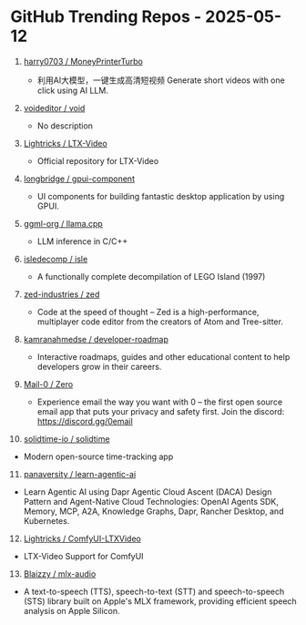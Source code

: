 # GitHub Trending Repos - 2025-05-12

1. [harry0703 /    MoneyPrinterTurbo](https://github.com/harry0703/MoneyPrinterTurbo)
   - 利用AI大模型，一键生成高清短视频 Generate short videos with one click using AI LLM.

2. [voideditor /    void](https://github.com/voideditor/void)
   - No description

3. [Lightricks /    LTX-Video](https://github.com/Lightricks/LTX-Video)
   - Official repository for LTX-Video

4. [longbridge /    gpui-component](https://github.com/longbridge/gpui-component)
   - UI components for building fantastic desktop application by using GPUI.

5. [ggml-org /    llama.cpp](https://github.com/ggml-org/llama.cpp)
   - LLM inference in C/C++

6. [isledecomp /    isle](https://github.com/isledecomp/isle)
   - A functionally complete decompilation of LEGO Island (1997)

7. [zed-industries /    zed](https://github.com/zed-industries/zed)
   - Code at the speed of thought – Zed is a high-performance, multiplayer code editor from the creators of Atom and Tree-sitter.

8. [kamranahmedse /    developer-roadmap](https://github.com/kamranahmedse/developer-roadmap)
   - Interactive roadmaps, guides and other educational content to help developers grow in their careers.

9. [Mail-0 /    Zero](https://github.com/Mail-0/Zero)
   - Experience email the way you want with 0 – the first open source email app that puts your privacy and safety first. Join the discord: https://discord.gg/0email

10. [solidtime-io /    solidtime](https://github.com/solidtime-io/solidtime)
   - Modern open-source time-tracking app

11. [panaversity /    learn-agentic-ai](https://github.com/panaversity/learn-agentic-ai)
   - Learn Agentic AI using Dapr Agentic Cloud Ascent (DACA) Design Pattern and Agent-Native Cloud Technologies: OpenAI Agents SDK, Memory, MCP, A2A, Knowledge Graphs, Dapr, Rancher Desktop, and Kubernetes.

12. [Lightricks /    ComfyUI-LTXVideo](https://github.com/Lightricks/ComfyUI-LTXVideo)
   - LTX-Video Support for ComfyUI

13. [Blaizzy /    mlx-audio](https://github.com/Blaizzy/mlx-audio)
   - A text-to-speech (TTS), speech-to-text (STT) and speech-to-speech (STS) library built on Apple's MLX framework, providing efficient speech analysis on Apple Silicon.

